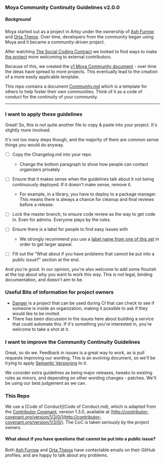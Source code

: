 ### Moya Community Continuity Guidelines v2.0.0
##### Background

Moya started out as a project in Artsy under the ownership of [Ash Furrow](https://github.com/ashfurrow) and [Orta Therox](https://github.com/orta). Over time, developers from the community began using Moya and it became a community-driven project.

After watching [The Social Coding Contract](http://blog.testdouble.com/posts/2014-12-02-the-social-coding-contract.html) we looked to find ways to make [the project](https://github.com/Moya/Moya/issues/135) more welcoming to external contributors.

Because of this, we created the [v1 Moya Community document](https://github.com/Moya/contributors/blob/0d5e80682b2377bdca72585eda9ce83467bee3c4/README.md) - over time the ideas have spread to more projects. This eventually lead to the creation of a more easily applicable template.

This repo contains a document [Community.md](Community.md) which is a template for others to help foster their own communities. Think of it as a code of conduct for the continuity of your community.

---------

### I want to apply these guidelines

Great! So, this is not quite another file to copy & paste into your project. It's slightly more involved.

It's not too many steps though, and the majority of them are common sense things you would do anyway.

- [ ] Copy the Changelog.md into your repo
  - Change the bottom paragraph to show how people can contact organizers privately

- [ ] Ensure that it makes sense when the guidelines talk about it not being continuously deployed. If it doesn't make sense, remove it.
  - For example, in a library, you have to deploy to a package manager. This means there is always a chance for cleanup and final reviews before a release.

- [ ] Lock the master branch, to ensure code review as the way to get code in. Even for admins. Everyone plays by the rules.

- [ ] Ensure there is a label for people to find easy issues with
  - We strongly recommend you use a [label name from one of this set](https://github.com/Charlotteis/libraries.io/blob/6afea1a3354aef4672d9b3a9fc4cc308d60020c8/app/models/github_issue.rb#L8-L14) in order to get larger appeal.

- [ ] Fill out the "What about if you have problems that cannot be put into a public issue?" section at the end.

And you're good. In our opinion, you're also welcome to add some flourish at the top about why you want to work this way. This is not legal, binding documentation, and doesn't aim to be.

### Useful Bits of information for project owners

- [Danger](https://github.com/danger/danger) is a project that can be used during CI that can check to see if someone is inside an organization, making it possible to ask if they would like to be invited.
- There has been discussion in the issues here about building a service that could automate this. If it's something you're interested in, you're welcome to take a shot at it.

### I want to improve the Community Continuity Guidelines

Great, so do we. Feedback in issues is a great way to work, as is pull requests  improving our wording. This is an evolving document, so we'll be trying to apply [Semantic Versioning](http://semver.org) to it.

We consider extra guidelines as being major releases, tweaks to existing rules as minors, and depending on other wording changes - patches. We'll be using our best judgement as we can.

### This Repo

We use a [Code of Conduct](Code of Conduct.md), which is adapted from the [Contributor Covenant](http://contributor-covenant.org), version 1.3.0, available at [http://contributor-covenant.org/version/1/3/0/](http://contributor-covenant.org/version/1/3/0/). The CoC is taken seriously by the project owners.

#### What about if you have questions that cannot be put into a public issue?

Both [Ash Furrow](https://github.com/ashfurrow) and [Orta Therox](https://github.com/orta) have contactable emails on their GitHub profiles, and are happy to talk about any problems.

